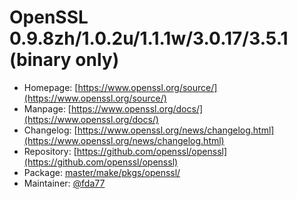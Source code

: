 # OpenSSL 0.9.8zh/1.0.2u/1.1.1w/3.0.17/3.5.1 (binary only)
  - Homepage: [https://www.openssl.org/source/](https://www.openssl.org/source/)
  - Manpage: [https://www.openssl.org/docs/](https://www.openssl.org/docs/)
  - Changelog: [https://www.openssl.org/news/changelog.html](https://www.openssl.org/news/changelog.html)
  - Repository: [https://github.com/openssl/openssl](https://github.com/openssl/openssl)
  - Package: [master/make/pkgs/openssl/](https://github.com/Freetz-NG/freetz-ng/tree/master/make/pkgs/openssl/)
  - Maintainer: [@fda77](https://github.com/fda77)

